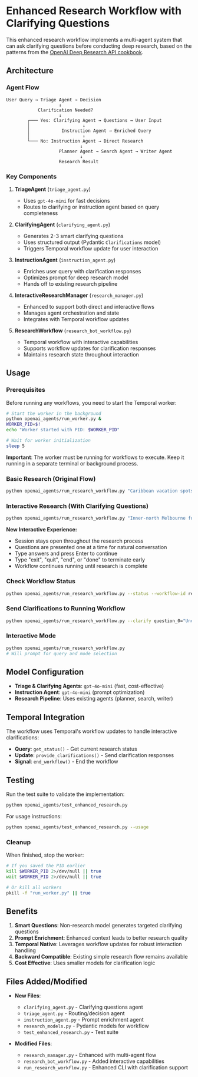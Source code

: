 # Enhanced Research Workflow with Clarifying Questions

This enhanced research workflow implements a multi-agent system that can ask clarifying questions before conducting deep research, based on the patterns from the [OpenAI Deep Research API cookbook](https://cookbook.openai.com/examples/deep_research_api/introduction_to_deep_research_api_agents).

## Architecture

### Agent Flow

```
User Query → Triage Agent → Decision
                    ↓
            Clarification Needed?
                    ↓
        ┌─── Yes: Clarifying Agent → Questions → User Input
        │                    ↓
        │            Instruction Agent → Enriched Query
        │                    ↓
        └─── No: Instruction Agent → Direct Research
                            ↓
                    Planner Agent → Search Agent → Writer Agent
                            ↓
                    Research Result
```

### Key Components

1. **TriageAgent** (`triage_agent.py`)
   - Uses `gpt-4o-mini` for fast decisions
   - Routes to clarifying or instruction agent based on query completeness

2. **ClarifyingAgent** (`clarifying_agent.py`)
   - Generates 2-3 smart clarifying questions
   - Uses structured output (Pydantic `Clarifications` model)
   - Triggers Temporal workflow update for user interaction

3. **InstructionAgent** (`instruction_agent.py`)
   - Enriches user query with clarification responses
   - Optimizes prompt for deep research model
   - Hands off to existing research pipeline

4. **InteractiveResearchManager** (`research_manager.py`)
   - Enhanced to support both direct and interactive flows
   - Manages agent orchestration and state
   - Integrates with Temporal workflow updates

5. **ResearchWorkflow** (`research_bot_workflow.py`)
   - Temporal workflow with interactive capabilities
   - Supports workflow updates for clarification responses
   - Maintains research state throughout interaction

## Usage

### Prerequisites

Before running any workflows, you need to start the Temporal worker:

```bash
# Start the worker in the background
python openai_agents/run_worker.py &
WORKER_PID=$!
echo "Worker started with PID: $WORKER_PID"

# Wait for worker initialization
sleep 5
```

**Important**: The worker must be running for workflows to execute. Keep it running in a separate terminal or background process.

### Basic Research (Original Flow)
```bash
python openai_agents/run_research_workflow.py "Caribbean vacation spots in April"
```

### Interactive Research (With Clarifying Questions)
```bash
python openai_agents/run_research_workflow.py "Inner-north Melbourne food and drink spots" --interactive
```

**New Interactive Experience:**
- Session stays open throughout the research process
- Questions are presented one at a time for natural conversation
- Type answers and press Enter to continue
- Type "exit", "quit", "end", or "done" to terminate early
- Workflow continues running until research is complete

### Check Workflow Status
```bash
python openai_agents/run_research_workflow.py --status --workflow-id research-workflow
```

### Send Clarifications to Running Workflow
```bash
python openai_agents/run_research_workflow.py --clarify question_0="Under $1000" question_1="March 2024"
```

### Interactive Mode
```bash
python openai_agents/run_research_workflow.py
# Will prompt for query and mode selection
```

## Model Configuration

- **Triage & Clarifying Agents**: `gpt-4o-mini` (fast, cost-effective)
- **Instruction Agent**: `gpt-4o-mini` (prompt optimization)
- **Research Pipeline**: Uses existing agents (planner, search, writer)

## Temporal Integration

The workflow uses Temporal's workflow updates to handle interactive clarifications:

- **Query**: `get_status()` - Get current research status
- **Update**: `provide_clarifications()` - Send clarification responses
- **Signal**: `end_workflow()` - End the workflow

## Testing

Run the test suite to validate the implementation:

```bash
python openai_agents/test_enhanced_research.py
```

For usage instructions:
```bash
python openai_agents/test_enhanced_research.py --usage
```

### Cleanup

When finished, stop the worker:

```bash
# If you saved the PID earlier
kill $WORKER_PID 2>/dev/null || true
wait $WORKER_PID 2>/dev/null || true

# Or kill all workers
pkill -f "run_worker.py" || true
```

## Benefits

1. **Smart Questions**: Non-research model generates targeted clarifying questions
2. **Prompt Enrichment**: Enhanced context leads to better research quality
3. **Temporal Native**: Leverages workflow updates for robust interaction handling
4. **Backward Compatible**: Existing simple research flow remains available
5. **Cost Effective**: Uses smaller models for clarification logic

## Files Added/Modified

- **New Files**:
  - `clarifying_agent.py` - Clarifying questions agent
  - `triage_agent.py` - Routing/decision agent  
  - `instruction_agent.py` - Prompt enrichment agent
  - `research_models.py` - Pydantic models for workflow
  - `test_enhanced_research.py` - Test suite

- **Modified Files**:
  - `research_manager.py` - Enhanced with multi-agent flow
  - `research_bot_workflow.py` - Added interactive capabilities
  - `run_research_workflow.py` - Enhanced CLI with clarification support
